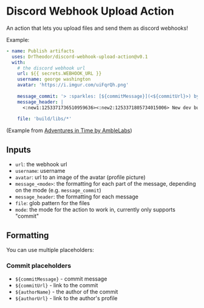 # Discord Webhook Upload Action

An action that lets you upload files and send them as discord webhooks!

Example:
```yaml
- name: Publish artifacts
  uses: DrTheodor/discord-webhook-upload-action@v0.1
  with:
    # the discord webhook url
    url: ${{ secrets.WEBHOOK_URL }}
    username: george washington
    avatar: 'https://i.imgur.com/uiFqrQh.png'
    
    message_commit: '> :sparkles: [${commitMessage}](<${commitUrl}>) by [${authorName}](<${authorUrl}>)'
    message_header: |
      <:new1:1253371736510959636><:new2:1253371805734015006> New dev build `#${{ github.run_number }}`:
        
    file: 'build/libs/*'
```

(Example from [Adventures in Time by AmbleLabs](https://github.com/amblelabs/ait/blob/main/.github/workflows/publish-devbuilds.yml))


## Inputs
- `url`: the webhook url
- `username`: username
- `avatar`: url to an image of the avatar (profile picture)
- `message_<mode>`: the formatting for each part of the message, depending on the mode (e.g. `message_commit`)
- `message_header`: the formatting for each message
- `file`: glob pattern for the files
- `mode`: the mode for the action to work in, currently only supports "commit"

## Formatting
You can use multiple placeholders:

### Commit placeholders
- `${commitMessage}` - commit message
- `${commitUrl}` - link to the commit
- `${authorName}` - the author of the commit
- `${authorUrl}` - link to the author's profile
